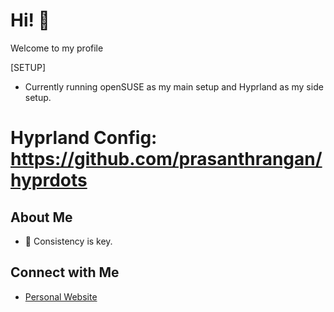 # Hi! 👋

Welcome to my profile

[SETUP]
- Currently running openSUSE as my main setup and Hyprland as my side setup.

# Hyprland Config: https://github.com/prasanthrangan/hyprdots

## About Me

- 🌱 Consistency is key.

## Connect with Me

- [Personal Website](https://portifolio-senai.vercel.app/)


